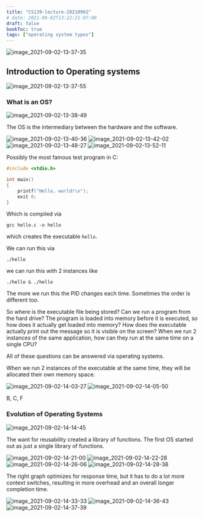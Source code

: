 ```yaml
---
title: "CS139-lecture-20210902"
# date: 2021-09-02T13:22:21-07:00
draft: false
bookToc: true
tags: ["operating system types"]
---
```


![image_2021-09-02-13-37-35](/notes/image_2021-09-02-13-37-35.png)

## Introduction to Operating systems

![image_2021-09-02-13-37-55](/notes/image_2021-09-02-13-37-55.png)

### What is an OS?

![image_2021-09-02-13-38-49](/notes/image_2021-09-02-13-38-49.png)

The OS is the intermediary between the hardware and the software.

![image_2021-09-02-13-40-36](/notes/image_2021-09-02-13-40-36.png)
![image_2021-09-02-13-42-02](/notes/image_2021-09-02-13-42-02.png)
![image_2021-09-02-13-48-27](/notes/image_2021-09-02-13-48-27.png)
![image_2021-09-02-13-52-11](/notes/image_2021-09-02-13-52-11.png)

Possibly the most famous test program in C:

```c
#include <stdio.h>

int main()
{
    printf("Hello, world!\n");
    exit 0;
}
```

Which is compiled via

```
gcc hello.c -o hello
```

which creates the executable `hello`.

We can run this via

```
./hello
```

we can run this with 2 instances like

```
./hello & ./hello
```

The more we run this the PID changes each time.
Sometimes the order is different too.

So where is the executable file being stored?
Can we run a program from the hard drive?
The program is loaded into memory before it is executed, so how does it actually get loaded into memory?
How does the executable actually print out the message so it is visible on the screen?
When we run 2 instances of the same application, how can they run at the same time on a single CPU?

All of these questions can be answered via operating systems.

When we run 2 instances of the executable at the same time, they will be allocated their own memory space.

![image_2021-09-02-14-03-27](/notes/image_2021-09-02-14-03-27.png)
![image_2021-09-02-14-05-50](/notes/image_2021-09-02-14-05-50.png)

B, C, F

### Evolution of Operating Systems

![image_2021-09-02-14-14-45](/notes/image_2021-09-02-14-14-45.png)

The want for reusability created a library of functions.
The first OS started out as just a single library of functions.

<!-- More slides here -->

![image_2021-09-02-14-21-00](/notes/image_2021-09-02-14-21-00.png)
![image_2021-09-02-14-22-28](/notes/image_2021-09-02-14-22-28.png)
![image_2021-09-02-14-26-06](/notes/image_2021-09-02-14-26-06.png)
![image_2021-09-02-14-28-38](/notes/image_2021-09-02-14-28-38.png)

The right graph optimizes for response time, but it has to do a lot more context switches, resulting in more overhead and an overall longer completion time.

![image_2021-09-02-14-33-33](/notes/image_2021-09-02-14-33-33.png)
![image_2021-09-02-14-36-43](/notes/image_2021-09-02-14-36-43.png)
![image_2021-09-02-14-37-39](/notes/image_2021-09-02-14-37-39.png)


